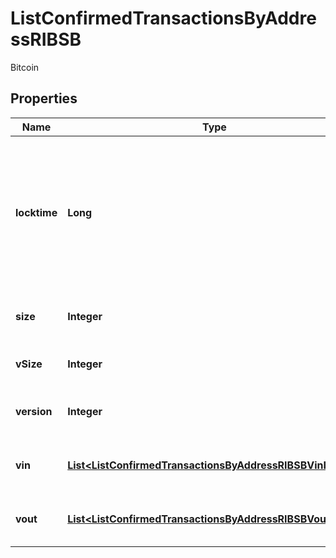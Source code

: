 

# ListConfirmedTransactionsByAddressRIBSB

Bitcoin

## Properties

| Name | Type | Description | Notes |
|------------ | ------------- | ------------- | -------------|
|**locktime** | **Long** | Represents the locktime on the transaction on the specific blockchain, i.e. the blockheight at which the transaction is valid. |  |
|**size** | **Integer** | Represents the total size of this transaction. |  |
|**vSize** | **Integer** | Defines the transaction&#39;s virtual size. |  |
|**version** | **Integer** | Defines the version of the transaction. |  |
|**vin** | [**List&lt;ListConfirmedTransactionsByAddressRIBSBVinInner&gt;**](ListConfirmedTransactionsByAddressRIBSBVinInner.md) | Represents the transaction inputs. |  |
|**vout** | [**List&lt;ListConfirmedTransactionsByAddressRIBSBVoutInner&gt;**](ListConfirmedTransactionsByAddressRIBSBVoutInner.md) | Represents the transaction outputs. |  |



